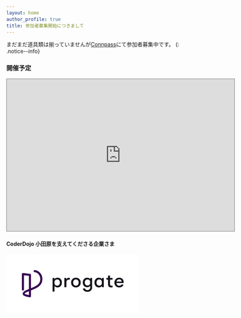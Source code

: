 ```yaml
---
layout: home
author_profile: true
title: 参加者募集開始につきまして
---
```

    
まだまだ道具類は揃っていませんが[Connpass](https://coderdojo-odawara.connpass.com/)にて参加者募集中です。
{: .notice--info}

### 開催予定
<iframe src="https://calendar.google.com/calendar/embed?height=400&wkst=1&ctz=Asia%2FTokyo&showPrint=0&title=CoderDojo%20%E5%B0%8F%E7%94%B0%E5%8E%9F%E3%82%B9%E3%82%B1%E3%82%B8%E3%83%A5%E3%83%BC%E3%83%AB&showTz=0&mode=AGENDA&src=b2Rhd2FyYS5qcEBjb2RlcmRvam8uY29t&color=%23039BE5" style="border:solid 1px #777" width="600" height="400" frameborder="0" scrolling="no"></iframe>



#### CoderDojo 小田原を支えてくださる企業さま

  
<img src="assets/images/logo-color_horizontal-composition.png" width=350 />
  
  
